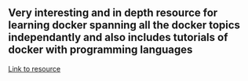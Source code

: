 ## Very interesting and in depth resource for learning docker spanning all the docker topics independantly and also includes tutorials of docker with programming languages
[Link to resource](https://runnable.com/docker/)
